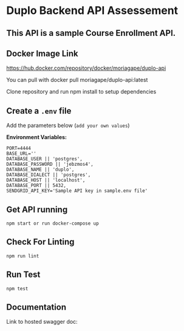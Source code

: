 Duplo Backend API Assessement
==============================================

This API is a sample Course Enrollment API.
----------
Docker Image Link
----------
https://hub.docker.com/repository/docker/moriagape/duplo-api

You can pull with
docker pull moriagape/duplo-api:latest

Clone repository and run npm install to setup dependencies

Create a `.env` file
----------------------------
Add the parameters below (`add your own values`)

**Environment Variables:**
```
PORT=4444
BASE_URL=''
DATABASE_USER || 'postgres',
DATABASE_PASSWORD || 'jebzmos4',
DATABASE_NAME || 'duplo',
DATABASE_DIALECT || 'postgres',
DATABASE_HOST || 'localhost',
DATABASE_PORT || 5432,
SENDGRID_API_KEY='Sample API key in sample.env file'
```

Get API running
----------------------------
```
npm start or run docker-compose up
```
Check For Linting
-------------
```
npm run lint
```
Run Test
-------------
```
npm test
```

## Documentation
Link to hosted swagger doc: 

